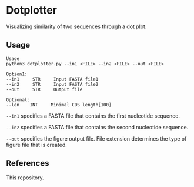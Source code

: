 # Dotplotter

Visualizing similarity of two sequences through a dot plot.


## Usage ##

```
Usage
python3 dotplotter.py --in1 <FILE> --in2 <FILE> --out <FILE>

Option1:
--in1     STR     Input FASTA file1
--in2     STR     Input FASTA file2
--out     STR     Output file

Optional:
--len    INT     Minimal CDS length[100]
```

`--in1` specifies a FASTA file that contains the first nucleotide sequence.

`--in2` specifies a FASTA file that contains the second nucleotide sequence.

`--out` specifies the figure output file. File extension determines the type of figure file that is created.



## References

This repository.

